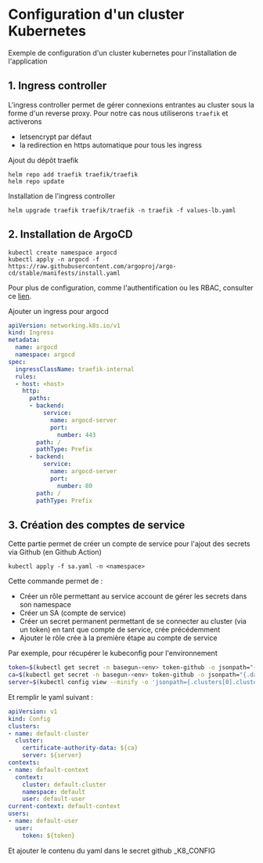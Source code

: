 # Configuration d'un cluster Kubernetes

Exemple de configuration d'un cluster kubernetes pour l'installation de l'application


## 1. Ingress controller

L'ingress controller permet de gérer connexions entrantes au cluster sous la forme d'un reverse proxy. Pour notre cas nous utiliserons `traefik` et activerons
- letsencrypt par défaut
- la redirection en https automatique pour tous les ingress


Ajout du dépôt traefik
```
helm repo add traefik traefik/traefik
helm repo update
```

Installation de l'ingress controller

```
helm upgrade traefik traefik/traefik -n traefik -f values-lb.yaml
```

## 2. Installation de ArgoCD


```
kubectl create namespace argocd
kubectl apply -n argocd -f https://raw.githubusercontent.com/argoproj/argo-cd/stable/manifests/install.yaml
```

Pour plus de configuration, comme l'authentification ou les RBAC, consulter ce [lien](https://argo-cd.readthedocs.io/en/stable/getting_started/).

Ajouter un ingress pour argocd

```yaml
apiVersion: networking.k8s.io/v1
kind: Ingress
metadata:
  name: argocd
  namespace: argocd
spec:
  ingressClassName: traefik-internal
  rules:
  - host: <host>
    http:
      paths:
      - backend:
          service:
            name: argocd-server
            port:
              number: 443
        path: /
        pathType: Prefix
      - backend:
          service:
            name: argocd-server
            port:
              number: 80
        path: /
        pathType: Prefix
```

## 3. Création des comptes de service

Cette partie permet de créer un compte de service pour l'ajout des secrets via Github (en Github Action)

```
kubectl apply -f sa.yaml -n <namespace>
```

Cette commande permet de :
- Créer un rôle permettant au service account de gérer les secrets dans son namespace
- Créer un SA (compte de service)
- Créer un secret permanent permettant de se connecter au cluster (via un token) en tant que compte de service, crée précédemment
- Ajouter le rôle crée à la première étape au compte de service

Par exemple, pour récupérer le kubeconfig pour l'environnement <env> 

```bash
token=$(kubectl get secret -n basegun-<env> token-github -o jsonpath="{.data.token}" | base64 -d)
ca=$(kubectl get secret -n basegun-<env> token-github -o jsonpath="{.data.ca\.crt}")
server=$(kubectl config view --minify -o 'jsonpath={.clusters[0].cluster.server}')
```

Et remplir le yaml suivant :

```yaml
apiVersion: v1
kind: Config
clusters:
- name: default-cluster
  cluster:
    certificate-authority-data: ${ca}
    server: ${server}
contexts:
- name: default-context
  context:
    cluster: default-cluster
    namespace: default
    user: default-user
current-context: default-context
users:
- name: default-user
  user:
    token: ${token}
```

Et ajouter le contenu du yaml dans le secret github <env>_K8_CONFIG